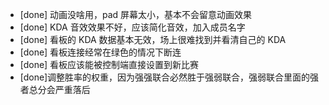 - [done] 动画没啥用，pad 屏幕太小，基本不会留意动画效果
- [done] KDA 音效效果不好，应该简化音效，加入成员名字
- [done] 看板的 KDA 数据基本无效，场上很难找到并看清自己的 KDA
- [done] 看板连接经常在绿色的情况下断连
- [done] 看板应该能被控制端直接设置到新比赛
- [done]调整胜率的权重，因为强强联合必然胜于强弱联合，强弱联合里面的强者总分会严重落后